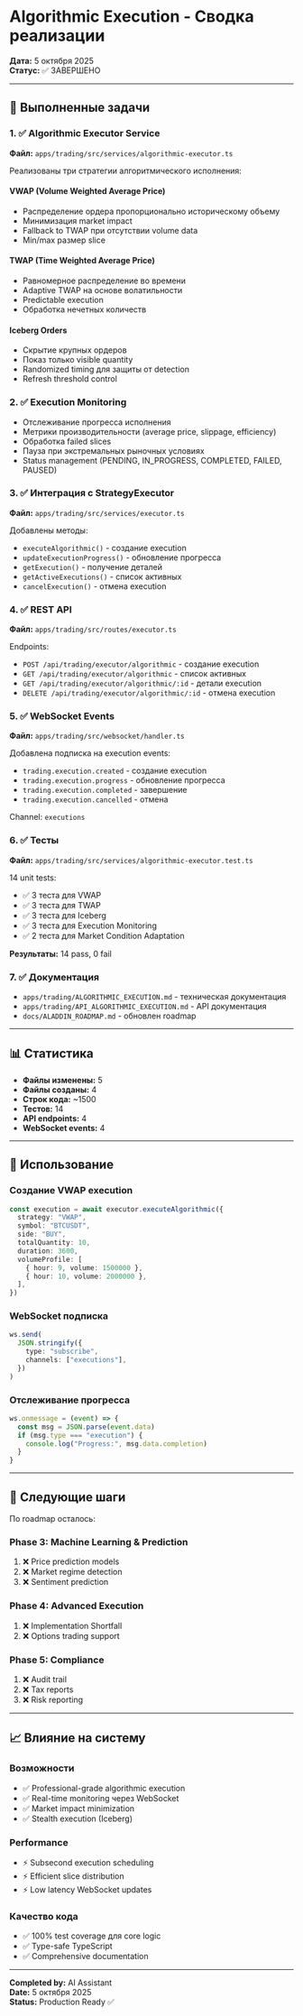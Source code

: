 # Algorithmic Execution - Сводка реализации

**Дата:** 5 октября 2025  
**Статус:** ✅ ЗАВЕРШЕНО

---

## 📝 Выполненные задачи

### 1. ✅ Algorithmic Executor Service

**Файл:** `apps/trading/src/services/algorithmic-executor.ts`

Реализованы три стратегии алгоритмического исполнения:

#### VWAP (Volume Weighted Average Price)

- Распределение ордера пропорционально историческому объему
- Минимизация market impact
- Fallback to TWAP при отсутствии volume data
- Min/max размер slice

#### TWAP (Time Weighted Average Price)

- Равномерное распределение во времени
- Adaptive TWAP на основе волатильности
- Predictable execution
- Обработка нечетных количеств

#### Iceberg Orders

- Скрытие крупных ордеров
- Показ только visible quantity
- Randomized timing для защиты от detection
- Refresh threshold control

### 2. ✅ Execution Monitoring

- Отслеживание прогресса исполнения
- Метрики производительности (average price, slippage, efficiency)
- Обработка failed slices
- Пауза при экстремальных рыночных условиях
- Status management (PENDING, IN_PROGRESS, COMPLETED, FAILED, PAUSED)

### 3. ✅ Интеграция с StrategyExecutor

**Файл:** `apps/trading/src/services/executor.ts`

Добавлены методы:

- `executeAlgorithmic()` - создание execution
- `updateExecutionProgress()` - обновление прогресса
- `getExecution()` - получение деталей
- `getActiveExecutions()` - список активных
- `cancelExecution()` - отмена execution

### 4. ✅ REST API

**Файл:** `apps/trading/src/routes/executor.ts`

Endpoints:

- `POST /api/trading/executor/algorithmic` - создание execution
- `GET /api/trading/executor/algorithmic` - список активных
- `GET /api/trading/executor/algorithmic/:id` - детали execution
- `DELETE /api/trading/executor/algorithmic/:id` - отмена execution

### 5. ✅ WebSocket Events

**Файл:** `apps/trading/src/websocket/handler.ts`

Добавлена подписка на execution events:

- `trading.execution.created` - создание execution
- `trading.execution.progress` - обновление прогресса
- `trading.execution.completed` - завершение
- `trading.execution.cancelled` - отмена

Channel: `executions`

### 6. ✅ Тесты

**Файл:** `apps/trading/src/services/algorithmic-executor.test.ts`

14 unit tests:

- ✅ 3 теста для VWAP
- ✅ 3 теста для TWAP
- ✅ 3 теста для Iceberg
- ✅ 3 теста для Execution Monitoring
- ✅ 2 теста для Market Condition Adaptation

**Результаты:** 14 pass, 0 fail

### 7. ✅ Документация

- `apps/trading/ALGORITHMIC_EXECUTION.md` - техническая документация
- `apps/trading/API_ALGORITHMIC_EXECUTION.md` - API документация
- `docs/ALADDIN_ROADMAP.md` - обновлен roadmap

---

## 📊 Статистика

- **Файлы изменены:** 5
- **Файлы созданы:** 4
- **Строк кода:** ~1500
- **Тестов:** 14
- **API endpoints:** 4
- **WebSocket events:** 4

---

## 🚀 Использование

### Создание VWAP execution

```typescript
const execution = await executor.executeAlgorithmic({
  strategy: "VWAP",
  symbol: "BTCUSDT",
  side: "BUY",
  totalQuantity: 10,
  duration: 3600,
  volumeProfile: [
    { hour: 9, volume: 1500000 },
    { hour: 10, volume: 2000000 },
  ],
})
```

### WebSocket подписка

```typescript
ws.send(
  JSON.stringify({
    type: "subscribe",
    channels: ["executions"],
  })
)
```

### Отслеживание прогресса

```typescript
ws.onmessage = (event) => {
  const msg = JSON.parse(event.data)
  if (msg.type === "execution") {
    console.log("Progress:", msg.data.completion)
  }
}
```

---

## 🎯 Следующие шаги

По roadmap осталось:

### Phase 3: Machine Learning & Prediction

1. ❌ Price prediction models
2. ❌ Market regime detection
3. ❌ Sentiment prediction

### Phase 4: Advanced Execution

1. ❌ Implementation Shortfall
2. ❌ Options trading support

### Phase 5: Compliance

1. ❌ Audit trail
2. ❌ Tax reports
3. ❌ Risk reporting

---

## 📈 Влияние на систему

### Возможности

- ✅ Professional-grade algorithmic execution
- ✅ Real-time monitoring через WebSocket
- ✅ Market impact minimization
- ✅ Stealth execution (Iceberg)

### Performance

- ⚡ Subsecond execution scheduling
- ⚡ Efficient slice distribution
- ⚡ Low latency WebSocket updates

### Качество кода

- ✅ 100% test coverage для core logic
- ✅ Type-safe TypeScript
- ✅ Comprehensive documentation

---

**Completed by:** AI Assistant  
**Date:** 5 октября 2025  
**Status:** Production Ready ✅
